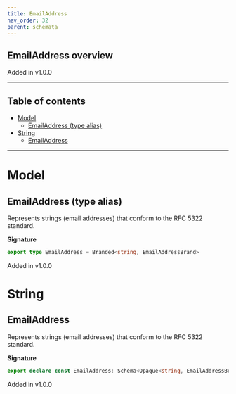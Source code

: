```yaml
---
title: EmailAddress
nav_order: 32
parent: schemata
---
```


## EmailAddress overview

Added in v1.0.0

---

<h2 class="text-delta">Table of contents</h2>

- [Model](#model)
  - [EmailAddress (type alias)](#emailaddress-type-alias)
- [String](#string)
  - [EmailAddress](#emailaddress)

---

# Model

## EmailAddress (type alias)

Represents strings (email addresses) that conform to the RFC 5322 standard.

**Signature**

```ts
export type EmailAddress = Branded<string, EmailAddressBrand>
```

Added in v1.0.0

# String

## EmailAddress

Represents strings (email addresses) that conform to the RFC 5322 standard.

**Signature**

```ts
export declare const EmailAddress: Schema<Opaque<string, EmailAddressBrand>, Opaque<string, EmailAddressBrand>>
```

Added in v1.0.0
